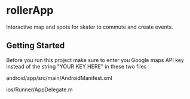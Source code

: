 # rollerApp

Interactive map and spots for skater to commute and create events.

## Getting Started

Before you run this project make sure to enter you Google maps API
key instead of the string "YOUR KEY HERE"
in these two files :

android/app/src/main/AndroidManifest.xml

ios/Runner/AppDelegate.m

